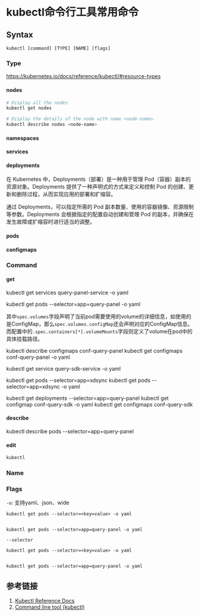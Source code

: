 # kubectl命令行工具常用命令


## Syntax

```
kubectl [command] [TYPE] [NAME] [flags]
```


### Type

https://kubernetes.io/docs/reference/kubectl/#resource-types

#### nodes

```bash
# Display all the nodes 
kubectl get nodes

# Display the details of the node with name <node-name>.
kubectl describe nodes <node-name>
```

#### namespaces


#### services


#### deployments

在 Kubernetes 中，Deployments（部署）是一种用于管理 Pod（容器）副本的资源对象。Deployments 提供了一种声明式的方式来定义和控制 Pod 的创建、更新和删除过程，从而实现应用的部署和扩缩容。

通过 Deployments，可以指定所需的 Pod 副本数量、使用的容器镜像、资源限制等参数。Deployments 会根据指定的配置自动创建和管理 Pod 的副本，并确保在发生故障或扩缩容时进行适当的调整。


#### pods

#### configmaps



### Command


#### get

kubectl get services query-panel-service -o yaml

kubectl get pods --selector=app=query-panel -o yaml

其中`spec.volumes`字段声明了当前pod需要使用的volume的详细信息，如使用的是ConfigMap，那么`spec.volumes.configMap`还会声明对应的ConfigMap信息。而配置中的`.spec.containers[*].volumeMounts`字段则定义了volume在pod中的具体挂载路径。

kubectl describe configmaps conf-query-panel
kubectl get configmaps conf-query-panel -o yaml

kubectl get service query-sdk-service -o yaml

kubectl get pods --selector=app=xdsync
kubectl get pods --selector=app=xdsync -o yaml

kubectl get deployments --selector=app=query-panel
kubectl get configmap conf-query-sdk -o yaml
kubectl get configmaps conf-query-sdk


#### describe

kubectl describe pods --selector=app=query-panel

#### edit

```bash
kubectl 
```

### Name



### Flags

`-o`: 支持yaml、json、wide
```
kubectl get pods --selector=<key=value> -o yaml


kubectl get pods --selector=app=query-panel -o yaml
```

`--selector`
```
kubectl get pods --selector=<key=value> -o yaml


kubectl get pods --selector=app=query-panel -o yaml
```


## 参考链接

1. [Kubectl Reference Docs](https://kubernetes.io/docs/reference/generated/kubectl/kubectl-commands#-strong-getting-started-strong-)
2. [Command line tool (kubectl)](https://kubernetes.io/docs/reference/kubectl/)

